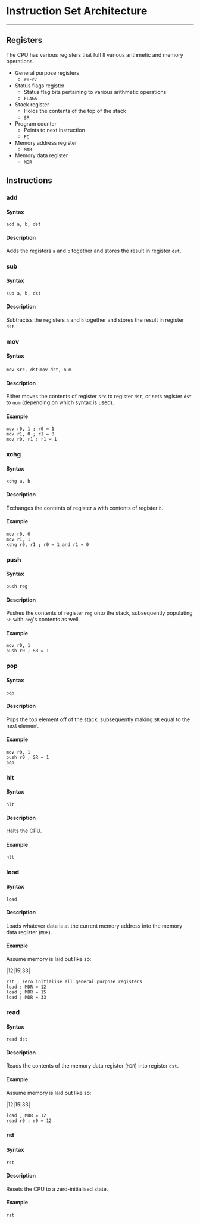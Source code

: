 # Instruction Set Architecture #
---

## Registers ##
The CPU has various registers that fulfill various arithmetic and memory operations.

 - General purpose registers
   - `r0`-`r7`
 - Status flags register
   - Status flag bits pertaining to various arithmetic operations
   - `FLAGS`
 - Stack register
   - Holds the contents of the top of the stack
   - `SR`
 - Program counter
   - Points to next instruction
   - `PC`
 - Memory address register
   - `MAR`
 - Memory data register
   - `MDR`

## Instructions ##

### add ###
#### Syntax ####
`add a, b, dst`

#### Description ####
Adds the registers `a` and `b` together and stores the result in register `dst`.

### sub ###
#### Syntax ####
`sub a, b, dst`

#### Description ####
Subtractss the registers `a` and `b` together and stores the result in register `dst`.

### mov ###
#### Syntax ####
`mov src, dst`
`mov dst, num`

#### Description ####
Either moves the contents of register `src` to register `dst`, or sets register `dst` to `num` (depending on which syntax is used).

#### Example ####
```
mov r0, 1 ; r0 = 1
mov r1, 0 ; r1 = 0
mov r0, r1 ; r1 = 1
```

### xchg ###
#### Syntax ####
`xchg a, b`

#### Description ####
Exchanges the contents of register `a` with contents of register `b`.

#### Example ####
```
mov r0, 0
mov r1, 1
xchg r0, r1 ; r0 = 1 and r1 = 0
```

### push ###
#### Syntax ####
`push reg`

#### Description ####
Pushes the contents of register `reg` onto the stack, subsequently populating `SR` with `reg`'s contents as well.

#### Example ####
```
mov r0, 1
push r0 ; SR = 1
```

### pop ###
#### Syntax ####
`pop`

#### Description ####
Pops the top element off of the stack, subsequently making `SR` equal to the next element.

#### Example ####
```
mov r0, 1
push r0 ; SR = 1
pop
```

### hlt ###
#### Syntax ####
`hlt`

#### Description ####
Halts the CPU.

#### Example ####
`hlt`

### load ###
#### Syntax ####
`load`

#### Description ####
Loads whatever data is at the current memory address into the memory data register (`MDR`).

#### Example ####
Assume memory is laid out like so:

|12|15|33|

```
rst ; zero initialise all general purpose registers
load ; MDR = 12
load ; MDR = 15
load ; MDR = 33
```

### read  ###
#### Syntax ####
`read dst`

#### Description ####
Reads the contents of the memory data register (`MDR`) into register `dst`.

#### Example ####
Assume memory is laid out like so:

|12|15|33|

```
load ; MDR = 12
read r0 ; r0 = 12
```
 
### rst ###
#### Syntax ####
`rst`

#### Description ####
Resets the CPU to a zero-initialised state.

#### Example ####
`rst`
